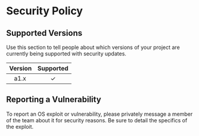 # Security Policy

## Supported Versions

Use this section to tell people about which versions of your project are
currently being supported with security updates.

| Version | Supported          |
| ------- | ------------------ |
| &nbsp;&nbsp; a1.x    |&nbsp;&nbsp;&nbsp;&nbsp;&nbsp;&nbsp;&nbsp; ✓|

## Reporting a Vulnerability

To report an OS exploit or vulnerability, please privately message a member of the team about it for security reasons.
Be sure to detail the specifics of the exploit.
